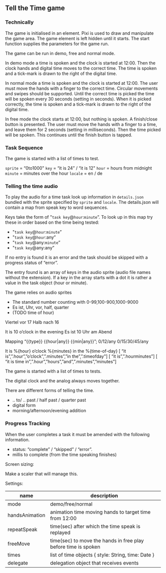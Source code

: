 ## Tell the Time game


### Technically

The game is initialised in an element. Pixi is used to draw and manipulate the game area.
The game element is left hidden until it starts. The start function supplies the parameters
for the game run.



The game can be run in demo, free and normal mode.

In demo mode a time is spoken and the clock is started at 12:00. Then the clock hands and digital time moves to the correct time. The time is spoken and a tick-mark is drawn to the right of the digital time.

In normal mode a time is spoken and the clock is started at 12:00.
The user must move the hands with a finger to the correct time. Circular movements and swipes should be supported. Until the correct time is picked the time will be spoken every 30 seconds (setting in seconds). When it is picked correctly, the time is spoken and a tick-mark is drawn to the right of the digital time.

In free mode the clock starts at 12:00, but nothing is spoken. A finish/close button is presented.
The user must move the hands with a finger to a time, and leave them for 2 seconds (setting in milliseconds). Then the time picked will be spoken. This continues until the finish button is tapped.

### Task Sequence

The game is started with a list of times to test.

`sprite` = “0to1000"
`key` = “it is 24” / “it is 12"
`hour` = hours from midnight
`minute` = minutes over the hour
`locale` = en / de

### Telling the time audio

To play the audio for a time task look up information in `details.json` bundled with the sprite specified by `sprite` and `locale`. The details.json will contain a map from speak key to word sequences.

Keys take the form of "`task key`@`hour`:`minute`”. To look up in this map try these in order based on the time being tested:

- "`task key`@`hour`:`minute`”
- "`task key`@`hour`:any”
- "`task key`@any:`minute`”
- "`task key`@any:any”

If no entry is found it is an error and the task should be skipped with a progress status of “error”.

The entry found is an array of keys in the audio sprite (audio file names without the extension). If a key in the array starts with a dot it is rather a value in the task object (hour or minute).

The game relies on audio sprites

- The standard number counting with 0-99,100-900,1000-9000
- Es ist, Uhr, vor, half, quarter
- (TODO time of hour)

Viertel vor 17
Halb nach 16

It is 10 o’clock in the evening
Es ist 10 Uhr am Abend

Mapping “{{type}} {{hour|any}} {{min|any}}”; 0/12/any 0/15/30/45/any

It is %{hour} o’clock %{minutes} in the %{time-of-day}
[ “it is”,”.hour”,”o’clock”,”.minutes”,”in the”,”.timeofday"]
[ “it is”,”.hourminutes”]
[ “it is time in”,”.hour”,”hours”,”and”,”.minutes”,”minutes”]

The game is started with a list of times to tests.

The digital clock and the analog always moves together.

There are different forms of telling the time.

- .. to/ .. past / half past / quarter past
- digital form
- morning/afternoon/evening addition

### Progress Tracking

When the user completes a task it must be amended with the following information.

- status: “complete” / “skipped” / “error”.
- millis to complete (from the time speaking finishes)

Screen sizing:

Make a scaler that will manage this.

Settings:

| name             | description                                               |
|------------------|-----------------------------------------------------------|
| mode             | demo/free/normal                                          |
| handsAnimation   | animation time moving hands to target time from 12:00     |
| repeatSpeak      | time(sec) after which the time speak is replayed               |
| freeMove         | time(sec) to move the hands in free play before time is spoken |
| times            | list of time objects { style: String, time: Date }        |
| delegate         | delegation object that receives events                    |
